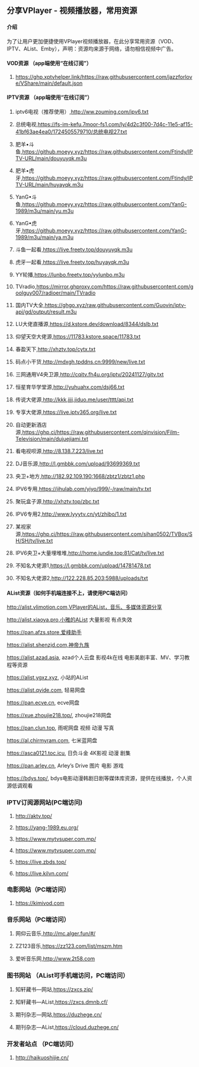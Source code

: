 ## 分享VPlayer - 视频播放器，常用资源

#### 介绍
为了让用户更加便捷使用VPlayer视频播放器，在此分享常用资源（VOD、IPTV、AList、Emby），声明：资源均来源于网络，请勿相信视频中广告。

#### VOD资源 （app端使用“在线订阅”）

1.  https://ghp.xptvhelper.link/https://raw.githubusercontent.com/jazzforlove/VShare/main/default.json

#### IPTV资源 （app端使用“在线订阅”）

1.  iptv6电视（推荐使用）,http://ww.zouming.com/ipv6.txt

2.  总统电视,https://fs-im-kefu.7moor-fs1.com/ly/4d2c3f00-7d4c-11e5-af15-41bf63ae4ea0/1724505579710/总统电视27.txt

3.  肥羊•斗鱼,https://github.moeyy.xyz/https://raw.githubusercontent.com/Ftindy/IPTV-URL/main/douyuyqk.m3u

4.  肥羊•虎牙,https://github.moeyy.xyz/https://raw.githubusercontent.com/Ftindy/IPTV-URL/main/huyayqk.m3u

5.  YanG•斗鱼,https://github.moeyy.xyz/https://raw.githubusercontent.com/YanG-1989/m3u/main/yu.m3u

6.  YanG•虎牙,https://github.moeyy.xyz/https://raw.githubusercontent.com/YanG-1989/m3u/main/ya.m3u

7.  斗鱼一起看,https://live.freetv.top/douyuyqk.m3u

8.  虎牙一起看,https://live.freetv.top/huyayqk.m3u

9.  YY轮播,https://lunbo.freetv.top/yylunbo.m3u

10. TVradio,https://mirror.ghproxy.com/https://raw.githubusercontent.com/goolguy007/radioer/main/TVradio

11. 国内TV大全,https://ghgo.xyz/raw.githubusercontent.com/Guovin/iptv-api/gd/output/result.m3u

12. LU大佬直播源,https://d.kstore.dev/download/8344/dslb.txt

13. 仰望天空大佬源,https://11783.kstore.space/11783.txt

14. 春盈天下,http://xhztv.top/cytx.txt

15. 码点小干货,http://mdxgh.tpddns.cn:9999/new/live.txt

16. 三网通用V4央卫源,http://cqitv.fh4u.org/iptv/20241127/gitv.txt

17. 恒星育华学堂源,http://yuhuahx.com/dsj66.txt

18. 传说大佬源,http://kkk.jjjj.jiduo.me/user/tttt/api.txt

19. 专享大佬源,https://live.iptv365.org/live.txt

20. 自动更新酒店源,https://ghp.ci/https://raw.githubusercontent.com/qinvision/Film-Television/main/dujuejiami.txt

21. 看电视呗源,http://8.138.7.223/live.txt

22. DJ音乐源,http://l.gmbbk.com/upload/93699369.txt

23. 央卫+地方,http://182.92.109.190:1668/zbtz1/zbtz1.php

24. IPV6专用,https://jihulab.com/yiyo/999/-/raw/main/tv.txt

25. 聚玩盒子源,http://xhztv.top/zbc.txt

26. IPV6专用2,http://www.lyyytv.cn/yt/zhibo/1.txt

27. 某视家源,https://ghp.ci/https://raw.githubusercontent.com/sihan0502/TVBox/SH/SH/tv/live.txt

28. IPV6央卫+大量埋堆堆,http://home.jundie.top:81/Cat/tv/live.txt

29. 不知名大佬源1,https://l.gmbbk.com/upload/14781478.txt

30. 不知名大佬源2,http://122.228.85.203:5988/uploads/txt


#### AList资源（如何手机端连接不上，请使用PC端访问）

http://alist.vlimotion.com,VPlayer的AList，音乐、多媒体资源分享

http://alist.xiaoya.pro,小雅的AList 大量影视 有点失效

https://pan.afzs.store,爱峰助手

https://alist.shenzjd.com,神帝九族

https://alist.azad.asia, azad个人云盘 影视4k在线 电影美剧丰富、MV、学习教程等资源

https://alist.ygxz.xyz, 小站的AList

https://alist.qyide.com, 轻易网盘

https://pan.ecve.cn, ecve网盘

https://xue.zhoujie218.top/, zhoujie218网盘

https://pan.clun.top, 雨呢网盘 视频 动漫 写真

https://al.chirmyram.com, 七米蓝网盘

https://asca0121.toc.icu, 日负斗金 4K影视 动漫 剧集

https://pan.arley.cn, Arley’s Drive 图片 电影 游戏

https://bdys.top/, bdys电影动漫韩剧日剧等媒体库资源，提供在线播放，个人资源低调观看

### IPTV订阅源网站(PC端访问)

1.  http://aktv.top/

2.  https://yang-1989.eu.org/

3.  https://www.mytvsuper.com.mp/

4.  https://www.mytvsuper.com.mp/

5.  https://live.zbds.top/

6.  https://live.kilvn.com/

### 电影网站（PC端访问）

1.  https://kimivod.com

### 音乐网站（PC端访问）

1.  网仰云音乐,http://mc.alger.fun/#/

2.  ZZ123音乐,https://zz123.com/list/mszm.htm

3.  爱听音乐网,http://www.2t58.com

### 图书网站 （AList可手机端访问，PC端访问）

1.  知轩藏书—网站,https://zxcs.zip/

2.  知轩藏书—AList,https://zxcs.dmnb.cf/

3.  期刊杂志—网站,https://duzhege.cn/

4.  期刊杂志—AList,https://cloud.duzhege.cn/

### 开发者站点 （PC端访问）

1.  http://haikuoshijie.cn/
